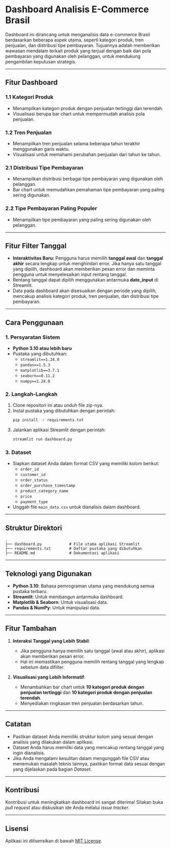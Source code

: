 # **Dashboard Analisis E-Commerce Brasil**

Dashboard ini dirancang untuk menganalisis data e-commerce Brasil berdasarkan beberapa aspek utama, seperti kategori produk, tren penjualan, dan distribusi tipe pembayaran. Tujuannya adalah memberikan wawasan mendalam terkait produk yang terjual dengan baik dan pola pembayaran yang digunakan oleh pelanggan, untuk mendukung pengambilan keputusan strategis.

---

## **Fitur Dashboard**

### 1.1 **Kategori Produk**
- Menampilkan kategori produk dengan penjualan tertinggi dan terendah.
- Visualisasi berupa bar chart untuk mempermudah analisis pola penjualan.

### 1.2 **Tren Penjualan**
- Menampilkan tren penjualan selama beberapa tahun terakhir menggunakan garis waktu.
- Visualisasi untuk memahami perubahan penjualan dari tahun ke tahun.

### 2.1 **Distribusi Tipe Pembayaran**
- Menampilkan distribusi berbagai tipe pembayaran yang digunakan oleh pelanggan.
- Bar chart untuk memudahkan pemahaman tipe pembayaran yang paling sering digunakan.

### 2.2 **Tipe Pembayaran Paling Populer**
- Menampilkan tipe pembayaran yang paling sering digunakan oleh pelanggan.

---

## **Fitur Filter Tanggal**
- **Interaktivitas Baru:** Pengguna harus memilih **tanggal awal** dan **tanggal akhir** secara lengkap untuk menghindari error. Jika hanya satu tanggal yang dipilih, dashboard akan memberikan pesan error dan meminta pengguna untuk menyelesaikan input rentang tanggal.
- Rentang tanggal dapat dipilih menggunakan antarmuka **date_input** di Streamlit.
- Data pada dashboard akan disesuaikan dengan periode yang dipilih, mencakup analisis kategori produk, tren penjualan, dan distribusi tipe pembayaran.

---

## **Cara Penggunaan**

### 1. **Persyaratan Sistem**
- **Python 3.10 atau lebih baru**
- Pustaka yang dibutuhkan:
  - `streamlit==1.24.0`
  - `pandas==1.5.3`
  - `matplotlib==3.7.1`
  - `seaborn==0.11.2`
  - `numpy==1.24.0`

### 2. **Langkah-Langkah**
1. Clone repositori ini atau unduh file zip-nya.
2. Instal pustaka yang dibutuhkan dengan perintah:
   ```bash
   pip install -r requirements.txt
   ```
3. Jalankan aplikasi Streamlit dengan perintah:
   ```bash
   streamlit run dashboard.py
   ```

### 3. **Dataset**
- Siapkan dataset Anda dalam format CSV yang memiliki kolom berikut:
  - `order_id`
  - `customer_id`
  - `order_status`
  - `order_purchase_timestamp`
  - `product_category_name`
  - `price`
  - `payment_type`
- Unggah file `main_data.csv` untuk dianalisis dalam dashboard.

---

## **Struktur Direktori**

```plaintext
.
├── dashboard.py            # File utama aplikasi Streamlit
├── requirements.txt        # Daftar pustaka yang dibutuhkan
├── README.md               # Dokumentasi aplikasi
```

---

## **Teknologi yang Digunakan**

- **Python 3.10**: Bahasa pemrograman utama yang mendukung semua pustaka terbaru.
- **Streamlit**: Untuk membangun antarmuka dashboard.
- **Matplotlib & Seaborn**: Untuk visualisasi data.
- **Pandas & NumPy**: Untuk manipulasi data.

---

## **Fitur Tambahan**

1. **Interaksi Tanggal yang Lebih Stabil**:
   - Jika pengguna hanya memilih satu tanggal (awal atau akhir), aplikasi akan memberikan pesan error.
   - Hal ini memastikan pengguna memilih rentang tanggal yang lengkap sebelum data difilter.

2. **Visualisasi yang Lebih Informatif**:
   - Menambahkan bar chart untuk **10 kategori produk dengan penjualan tertinggi** dan **10 kategori produk dengan penjualan terendah**.
   - Menyediakan ringkasan tren penjualan berdasarkan tahun.

---

## **Catatan**

- Pastikan dataset Anda memiliki struktur kolom yang sesuai dengan analisis yang dilakukan dalam aplikasi.
- Dataset Anda harus memiliki data yang mencakup rentang tanggal yang ingin dianalisis.
- Jika Anda mengalami kesulitan dalam mengunggah file CSV atau menemukan masalah teknis lainnya, pastikan format data sesuai dengan yang dijelaskan pada bagian *Dataset*.

---

## **Kontribusi**

Kontribusi untuk meningkatkan dashboard ini sangat diterima! Silakan buka _pull request_ atau diskusikan ide Anda melalui _issue tracker_.

---

## **Lisensi**

Aplikasi ini dilisensikan di bawah [MIT License](LICENSE).  
